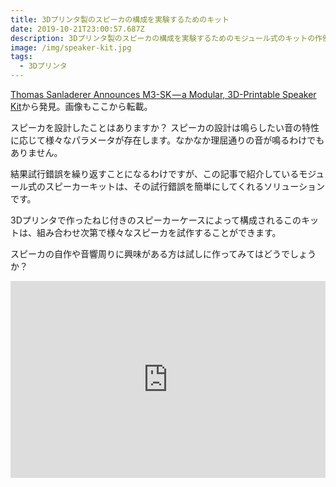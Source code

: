 ```yaml
---
title: 3Dプリンタ製のスピーカの構成を実験するためのキット
date: 2019-10-21T23:00:57.687Z
description: 3Dプリンタ製のスピーカの構成を実験するためのモジュール式のキットの作例を紹介します。
image: /img/speaker-kit.jpg
tags:
  - 3Dプリンタ
---
```

[Thomas Sanladerer Announces M3-SK — a Modular, 3D-Printable Speaker Kit](https://blog.hackster.io/thomas-sanladerer-announces-m3-sk-a-modular-3d-printable-speaker-kit-ff16a8efd0ca)から発見。画像もここから転載。

スピーカを設計したことはありますか？ スピーカの設計は鳴らしたい音の特性に応じて様々なパラメータが存在します。なかなか理屈通りの音が鳴るわけでもありません。

結果試行錯誤を繰り返すことになるわけですが、この記事で紹介しているモジュール式のスピーカーキットは、その試行錯誤を簡単にしてくれるソリューションです。

3Dプリンタで作ったねじ付きのスピーカーケースによって構成されるこのキットは、組み合わせ次第で様々なスピーカを試作することができます。

スピーカの自作や音響周りに興味がある方は試しに作ってみてはどうでしょうか？

<iframe width="100%" height="315" src="https://www.youtube.com/embed/3cyOi3ThyPg" frameborder="0" allow="accelerometer; autoplay; encrypted-media; gyroscope; picture-in-picture" allowfullscreen></iframe>
